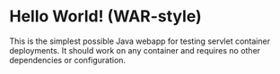 Hello World! (WAR-style)
===============

This is the simplest possible Java webapp for testing servlet container deployments.  It should work on any container and requires no other dependencies or configuration.
#
